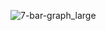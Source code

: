 ![7-bar-graph_large](https://user-images.githubusercontent.com/20165450/51313922-cc1a4600-1a5f-11e9-88ca-3f98cedb663c.jpg)
